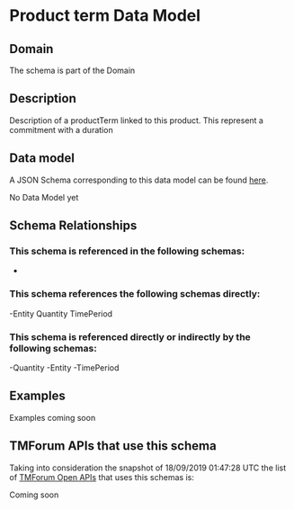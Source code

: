 # Product term Data Model

## Domain

The  schema is part of the  Domain

## Description

Description of a productTerm linked to this product. This represent a commitment with a duration

## Data model

A JSON Schema corresponding to this data model can be found
[here](https://github.com/tmforum-rand/schemas/blob/master/Product/ProductTerm.schema.json).

No Data Model yet

## Schema Relationships

### This schema is referenced in the following schemas:

-

### This schema references the following schemas directly:

-Entity
Quantity
TimePeriod

### This schema is referenced directly or indirectly by the following schemas:

-Quantity
-Entity
-TimePeriod



## Examples

Examples coming soon

## TMForum APIs that use this schema

Taking into consideration the snapshot of 18/09/2019 01:47:28 UTC the list of [TMForum Open APIs](https://www.tmforum.org/open-apis/) that uses this schemas is:

Coming soon